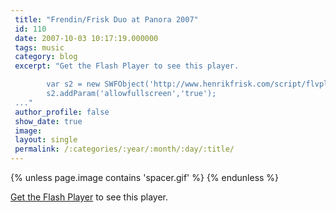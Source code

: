 ```yaml
---
 title: "Frendin/Frisk Duo at Panora 2007"
 id: 110
 date: 2007-10-03 10:17:19.000000
 tags: music
 category: blog
 excerpt: "Get the Flash Player to see this player.

        var s2 = new SWFObject('http://www.henrikfrisk.com/script/flvplayer.swf','playlist','320','240','7');
        s2.addParam('allowfullscreen','true');
 ..."
 author_profile: false
 show_date: true
 image: 
 layout: single
 permalink: /:categories/:year/:month/:day/:title/
---
```

{% unless page.image contains 'spacer.gif' %}
{% endunless %}

<p id="player2"><a href="http://www.macromedia.com/go/getflashplayer">Get the Flash Player</a> to see this player.

<script type="text/javascript">
        var s2 = new SWFObject("http://www.henrikfrisk.com/script/flvplayer.swf","playlist","320","240","7");
        s2.addParam("allowfullscreen","true");
        s2.addVariable("file","http://www.henrikfrisk.com/music/media/panora_playlist.xml");
        s2.addVariable("displayheight","200");
        s2.addVariable("backcolor","0x000000");
        s2.addVariable("frontcolor","0xCCCCCC");
        s2.addVariable("lightcolor","0x557722");
        s2.addVariable("width","320");
        s2.addVariable("height","240");
        s2.write("player2");
</script>


